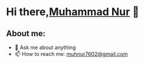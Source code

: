 # Hi there,[Muhammad Nur](https://www.instagram.com/el.noor7/) 👋
## About me:
- 💬 Ask me about anything
- 📫 How to reach me: muhnur7602@gmail.com
